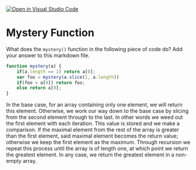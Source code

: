 [![Open in Visual Studio Code](https://classroom.github.com/assets/open-in-vscode-718a45dd9cf7e7f842a935f5ebbe5719a5e09af4491e668f4dbf3b35d5cca122.svg)](https://classroom.github.com/online_ide?assignment_repo_id=11974257&assignment_repo_type=AssignmentRepo)
# Mystery Function

What does the `mystery()` function in the following piece of code do? Add your
answer to this markdown file.

```javascript
function mystery(a) {
    if(a.length == 1) return a[0];
    var foo = mystery(a.slice(1, a.length))
    if(foo > a[0]) return foo;
    else return a[0];
}
```

In the base case, for an array containing only one element, we will return this element. Otherwise, we work our way down to the base case by slicing from the second element through to the last. In other words we weed out the first element with each iteration. This value is stored and we make a comparison. If the maximal element from the rest of the array is greater than the first element, said maximal element becomes the return value; otherwise we keep the first element as the maximum. Through recursion we repeat this process until the array is of length one, at which point we return the greatest element. In any case, we return the greatest element in a non-empty array.
